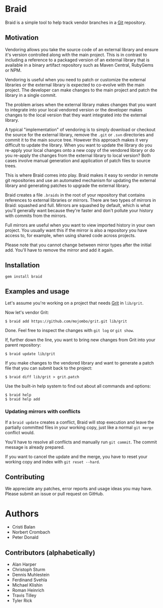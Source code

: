 # Braid

Braid is a simple tool to help track vendor branches in a
[Git](http://git-scm.com/) repository.

## Motivation

Vendoring allows you take the source code of an external library and ensure it's
version controlled along with the main project. This is in contrast to including
a reference to a packaged version of an external library that is available in a
binary artifact repository such as Maven Central, RubyGems or NPM.

Vendoring is useful when you need to patch or customize the external libraries
or the external library is expected to co-evolve with the main project. The
developer can make changes to the main project and patch the library in a single
commit.

The problem arises when the external library makes changes that you want to
integrate into your local vendored version or the developer makes changes to the
local version that they want integrated into the external library.

A typical "implementation" of vendoring is to simply download or checkout the
source for the external library, remove the `.git` or `.svn` directories and
commit it to the main source tree. However this approach makes it very difficult
to update the library. When you want to update the library do you re-apply your
local changes onto a new copy of the vendored library or do you re-apply the
changes from the external library to local version? Both cases involve manual
generation and application of patch files to source trees.

This is where Braid comes into play. Braid makes it easy to vendor in remote git
repositories and use an automated mechanism for updating the external library
and generating patches to upgrade the external library.

Braid creates a file `.braids` in the root of your repository that contains
references to external libraries or mirrors. There are two types of mirrors in
Braid: squashed and full. Mirrors are squashed by default, which is what you'll
generally want because they're faster and don't pollute your history with
commits from the mirrors.

Full mirrors are useful when you want to view imported history in your own
project. You usually want this if the mirror is also a repository you have
access to, for example, when using shared code across projects.

Please note that you cannot change between mirror types after the initial add.
You'll have to remove the mirror and add it again.

## Installation

    gem install braid

## Examples and usage

Let's assume you're working on a project that needs
[Grit](https://https://github.com/mojombo/grit) in `lib/grit`.

Now let's vendor Grit:

    $ braid add https://github.com/mojombo/grit.git lib/grit

Done. Feel free to inspect the changes with `git log` or `git show`.

If, further down the line, you want to bring new changes from Grit into your
parent repository:

    $ braid update lib/grit

If you make changes to the vendored library and want to generate a patch file
that you can submit back to the project:

    $ braid diff lib/grit > grit.patch

Use the built-in help system to find out about all commands and options:

    $ braid help
    $ braid help add

### Updating mirrors with conflicts

If a `braid update` creates a conflict, Braid will stop execution and leave the
partially committed files in your working copy, just like a normal `git merge`
conflict would.

You'll have to resolve all conflicts and manually run `git commit`. The commit
message is already prepared.

If you want to cancel the update and the merge, you have to reset your working
copy and index with `git reset --hard`.

## Contributing

We appreciate any patches, error reports and usage ideas you may have. Please
submit an issue or pull request on GitHub.

# Authors

* Cristi Balan
* Norbert Crombach
* Peter Donald

## Contributors (alphabetically)

* Alan Harper
* Christoph Sturm
* Dennis Muhlestein
* Ferdinand Svehla
* Michael Klishin
* Roman Heinrich
* Travis Tilley
* Tyler Rick
